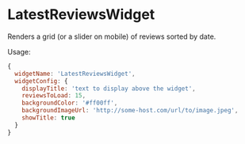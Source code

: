 # LatestReviewsWidget

Renders a grid (or a slider on mobile) of reviews sorted by date.

Usage: 
```javascript
{
  widgetName: 'LatestReviewsWidget',
  widgetConfig: {
    displayTitle: 'text to display above the widget',
    reviewsToLoad: 15,
    backgroundColor: '#ff00ff',
    backgroundImageUrl: 'http://some-host.com/url/to/image.jpeg',
    showTitle: true
  }
}
```
